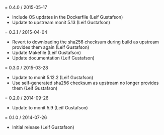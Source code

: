= 0.4.0 / 2015-05-17

  * Include OS updates in the Dockerfile (Leif Gustafson)
  * Update to upstream monit 5.13 (Leif Gustafson)

= 0.3.1 / 2015-04-04

  * Revert to downloading the sha256 checksum during build as upstream provides
    them again (Leif Gustafson)
  * Update Makefile (Leif Gustafson)
  * Update documentation (Leif Gustafson)

= 0.3.0 / 2015-03-28

  * Update to monit 5.12.2 (Leif Gustafson)
  * Use self-generated sha256 checksum as upstream no longer provides
  them (Leif Gustafson)

= 0.2.0 / 2014-09-26

  * Update to monit 5.9 (Leif Gustafson)

= 0.1.0 / 2014-07-26

  * Initial release (Leif Gustafson)
